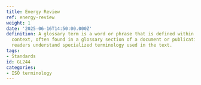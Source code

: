```yaml
---
title: Energy Review
ref: energy-review
weight: 1
date: '2025-06-16T14:50:00.000Z'
definition: A glossary term is a word or phrase that is defined within a specific
  context, often found in a glossary section of a document or publication. It helps
  readers understand specialized terminology used in the text.
tags:
- Standards
id: GL244
categories:
- ISO terminology
---
```


